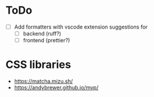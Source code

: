 # ToDo

- [ ] Add formatters with vscode extension suggestions for
    - [ ] backend (ruff?)
    - [ ] frontend (prettier?)

# CSS libraries

- https://matcha.mizu.sh/
- https://andybrewer.github.io/mvp/
